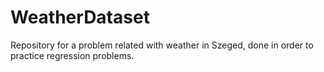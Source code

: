 # WeatherDataset
Repository for a problem related with weather in Szeged, done in order to practice regression problems.
